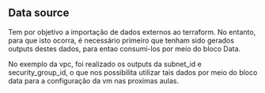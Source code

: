 ## Data source
Tem por objetivo a importação de dados externos ao terraform. No entanto, para que isto ocorra, é necessário primeiro que tenham sido gerados outputs destes dados, para entao consumi-los por meio do bloco Data.

No exemplo da vpc, foi realizado os outputs da subnet_id e security_group_id, o que nos possibilita utilizar tais dados por meio do bloco data para a configuração da vm nas proximas aulas.